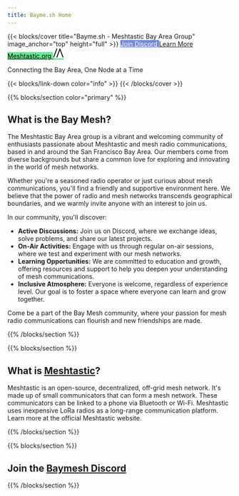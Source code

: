 ```yaml
---
title: Bayme.sh Home
---
```


{{< blocks/cover title="Bayme.sh - Meshtastic Bay Area Group" image_anchor="top" height="full" >}}
<a class="btn btn-lg btn-primary me-3 mb-4" style="background-color: #7289da; border-color: #7289da; color: white;" href="https://discord.gg/GpsKbhGJx5">
  Join Discord <i class="fab fa-discord ms-2 "></i>
</a>
<a class="btn btn-lg btn-primary me-3 mb-4" href="/docs/">
  Learn More <i class="fas fa-arrow-alt-circle-right ms-2"></i>
</a>
<a class="btn btn-lg btn-primary me-3 mb-4" style="background-color: #67ea94; border-color: #67ea94; color: #000000;" href="https://meshtastic.org/"> 
  Meshtastic.org <img src="/Mesh_Logo_Black.svg" class="ms-2" alt="Meshtastic" width="24" height="24">
</a>
<p class="lead mt-5">Connecting the Bay Area, One Node at a Time</p>
{{< blocks/link-down color="info" >}}
{{< /blocks/cover >}}


{{% blocks/section color="primary" %}}
## What is the Bay Mesh?

The Meshtastic Bay Area group is a vibrant and welcoming community of enthusiasts passionate about Meshtastic and mesh radio communications, based in and around the San Francisco Bay Area. Our members come from diverse backgrounds but share a common love for exploring and innovating in the world of mesh networks. 

Whether you're a seasoned radio operator or just curious about mesh communications, you'll find a friendly and supportive environment here. We believe that the power of radio and mesh networks transcends geographical boundaries, and we warmly invite anyone with an interest to join us.

In our community, you'll discover:
- **Active Discussions:** Join us on Discord, where we exchange ideas, solve problems, and share our latest projects.
- **On-Air Activities:** Engage with us through regular on-air sessions, where we test and experiment with our mesh networks.
- **Learning Opportunities:** We are committed to education and growth, offering resources and support to help you deepen your understanding of mesh communications.
- **Inclusive Atmosphere:** Everyone is welcome, regardless of experience level. Our goal is to foster a space where everyone can learn and grow together.

Come be a part of the Bay Mesh community, where your passion for mesh radio communications can flourish and new friendships are made.

{{% /blocks/section %}}

{{% blocks/section %}}
## What is [Meshtastic](https://meshtastic.org/)?

Meshtastic is an open-source, decentralized, off-grid mesh network. It's made up of small communicators that can form a mesh network. These communicators can be linked to a phone via Bluetooth or Wi-Fi. Meshtastic uses inexpensive LoRa radios as a long-range communication platform.  Learn more at the official Meshtastic website.

{{% /blocks/section %}}

{{% blocks/section %}}
## Join the [Baymesh Discord](https://discord.gg/GpsKbhGJx5)

{{% /blocks/section %}}
